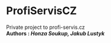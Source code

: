 # ProfiServisCZ

Private project to profi-servis.cz <br>
<b>Authors : <i>Honza Soukup, Jakub Lustyk</i></b>
